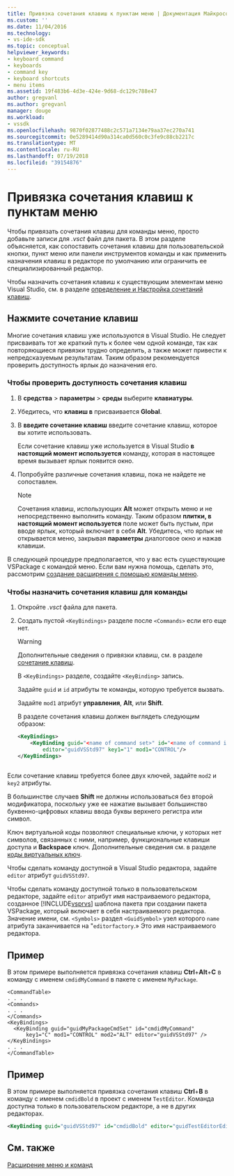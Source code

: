 ```yaml
---
title: Привязка сочетания клавиш к пунктам меню | Документация Майкрософт
ms.custom: ''
ms.date: 11/04/2016
ms.technology:
- vs-ide-sdk
ms.topic: conceptual
helpviewer_keywords:
- keyboard command
- keyboards
- command key
- keyboard shortcuts
- menu items
ms.assetid: 19f483b6-4d3e-424e-9d68-dc129c788e47
author: gregvanl
ms.author: gregvanl
manager: douge
ms.workload:
- vssdk
ms.openlocfilehash: 9870f02877488c2c571a7134e79aa37ec270a741
ms.sourcegitcommit: 0e5289414d90a314ca0d560c0c3fe9c88cb2217c
ms.translationtype: MT
ms.contentlocale: ru-RU
ms.lasthandoff: 07/19/2018
ms.locfileid: "39154876"
---
```

# <a name="bind-keyboard-shortcuts-to-menu-items"></a>Привязка сочетания клавиш к пунктам меню
Чтобы привязать сочетания клавиш для команды меню, просто добавьте записи для *.vsct* файл для пакета. В этом разделе объясняется, как сопоставить сочетания клавиш для пользовательской кнопки, пункт меню или панели инструментов команды и как применить назначения клавиш в редакторе по умолчанию или ограничить ее специализированный редактор.  
  
 Чтобы назначить сочетания клавиш к существующим элементам меню Visual Studio, см. в разделе [определение и Настройка сочетаний клавиш](../ide/identifying-and-customizing-keyboard-shortcuts-in-visual-studio.md).  
  
## <a name="choose-a-key-combination"></a>Нажмите сочетание клавиш  
 Многие сочетания клавиш уже используются в Visual Studio. Не следует присваивать тот же краткий путь к более чем одной команде, так как повторяющиеся привязки трудно определить, а также может привести к непредсказуемым результатам. Таким образом рекомендуется проверить доступность ярлык до назначения его.  
  
### <a name="to-verify-the-availability-of-a-keyboard-shortcut"></a>Чтобы проверить доступность сочетания клавиш  
  
1.  В **средства** > **параметры** > **среды** выберите **клавиатуры**.  
  
2.  Убедитесь, что **клавиш в** присваивается **Global**.  
  
3.  В **введите сочетание клавиш** введите сочетание клавиш, которое вы хотите использовать.  
  
     Если сочетание клавиш уже используется в Visual Studio **в настоящий момент используется** команду, которая в настоящее время вызывает ярлык появится окно.  
  
4.  Попробуйте различные сочетания клавиш, пока не найдете не сопоставлен.  
  
    > [!NOTE]
    >  Сочетания клавиш, использующих **Alt** может открыть меню и не непосредственно выполнить команду. Таким образом **плитки, в настоящий момент используется** поле может быть пустым, при вводе ярлык, который включает в себя **Alt**. Убедитесь, что ярлык не открывается меню, закрывая **параметры** диалоговое окно и нажав клавиши.  
  
 В следующей процедуре предполагается, что у вас есть существующие VSPackage с командой меню. Если вам нужна помощь, сделать это, рассмотрим [создание расширения с помощью команды меню](../extensibility/creating-an-extension-with-a-menu-command.md).  
  
### <a name="to-assign-a-keyboard-shortcut-to-a-command"></a>Чтобы назначить сочетания клавиш для команды  
  
1.  Откройте *.vsct* файла для пакета.  
  
2.  Создать пустой `<KeyBindings>` разделе после `<Commands>` если его еще нет.  
  
    > [!WARNING]
    >  Дополнительные сведения о привязки клавиш, см. в разделе [сочетание клавиш](../extensibility/keybinding-element.md).  
  
     В `<KeyBindings>` разделе, создайте `<KeyBinding>` запись.  
  
     Задайте `guid` и `id` атрибуты те команды, которую требуется вызвать.  
  
     Задайте `mod1` атрибут **управления**, **Alt**, или **Shift**.  
  
     В разделе сочетания клавиш должен выглядеть следующим образом:  
  
    ```xml  
    <KeyBindings>  
        <KeyBinding guid="<name of command set>" id="<name of command id>"  
            editor="guidVSStd97" key1="1" mod1="CONTROL"/>  
    </KeyBindings>  
  
    ```  
  
 Если сочетание клавиш требуется более двух ключей, задайте `mod2` и `key2` атрибуты.  
  
 В большинстве случаев **Shift** не должны использоваться без второй модификатора, поскольку уже ее нажатие вызывает большинство буквенно-цифровых клавиш ввода буквы верхнего регистра или символ.  
  
 Ключ виртуальной коды позволяют специальные ключи, у которых нет символов, связанных с ними, например, функциональные клавиши доступа и **Backspace** ключ. Дополнительные сведения см. в разделе [коды виртуальных ключ](https://docs.microsoft.com/en-us/windows/desktop/inputdev/virtual-key-codes).  
  
 Чтобы сделать команду доступной в Visual Studio редактора, задайте `editor` атрибут `guidVSStd97`.  
  
 Чтобы сделать команду доступной только в пользовательском редакторе, задайте `editor` атрибут имя настраиваемого редактора, созданное [!INCLUDE[vsprvs](../code-quality/includes/vsprvs_md.md)] шаблона пакета при создании пакета VSPackage, который включает в себя настраиваемого редактора. Значение имени, см. `<Symbols>` раздел `<GuidSymbol>` узел которого `name` атрибута заканчивается на "`editorfactory`.» Это имя настраиваемого редактора.  
  
## <a name="example"></a>Пример  
 В этом примере выполняется привязка сочетания клавиш **Ctrl**+**Alt**+**C** в команду с именем `cmdidMyCommand` в пакете с именем `MyPackage`.  
  
```  
<CommandTable>  
. . .  
<Commands>  
. . .  
</Commands>  
<KeyBindings>  
  <KeyBinding guid="guidMyPackageCmdSet" id="cmdidMyCommand"   
      key1="C" mod1="CONTROL" mod2="ALT" editor="guidVSStd97" />  
</KeyBindings>  
. . .  
</CommandTable>  
```  
  
## <a name="example"></a>Пример  
 В этом примере выполняется привязка сочетания клавиш **Ctrl**+**B** в команду с именем `cmdidBold` в проект с именем `TestEditor`. Команда доступна только в пользовательском редакторе, а не в других редакторах.  
  
```xml  
<KeyBinding guid="guidVSStd97" id="cmdidBold" editor="guidTestEditorEditorFactory" key1="B" mod1="Control" />  
```  
  
## <a name="see-also"></a>См. также  
 [Расширение меню и команд](../extensibility/extending-menus-and-commands.md)